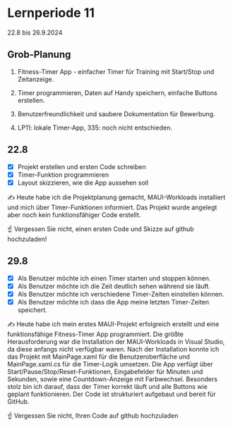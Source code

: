 # Lernperiode 11

22.8 bis 26.9.2024

## Grob-Planung

1. Fitness-Timer App - einfacher Timer für Training mit Start/Stop und Zeitanzeige.

2. Timer programmieren, Daten auf Handy speichern, einfache Buttons erstellen.

3. Benutzerfreundlichkeit und saubere Dokumentation für Bewerbung.

4. LP11: lokale Timer-App, 335: noch nicht entschieden.

## 22.8

- [X] Projekt erstellen und ersten Code schreiben
- [X] Timer-Funktion programmieren
- [X] Layout skizzieren, wie die App aussehen soll

✍️ Heute habe ich die Projektplanung gemacht, MAUI-Workloads installiert und mich über Timer-Funktionen informiert. Das Projekt wurde angelegt aber noch kein funktionsfähiger Code erstellt.

☝️ Vergessen Sie nicht, einen ersten Code und Skizze auf github hochzuladen!

## 29.8

- [X] Als Benutzer möchte ich einen Timer starten und stoppen können.
- [X] Als Benutzer möchte ich die Zeit deutlich sehen während sie läuft.
- [X] Als Benutzer möchte ich verschiedene Timer-Zeiten einstellen können.
- [X] Als Benutzer möchte ich dass die App meine letzten Timer-Zeiten speichert.

✍️ Heute habe ich mein erstes MAUI-Projekt erfolgreich erstellt und eine funktionsfähige Fitness-Timer App programmiert. Die größte Herausforderung war die Installation der MAUI-Workloads in Visual Studio, da diese anfangs nicht verfügbar waren. Nach der Installation konnte ich das Projekt mit MainPage.xaml für die Benutzeroberfläche und MainPage.xaml.cs für die Timer-Logik umsetzen. Die App verfügt über Start/Pause/Stop/Reset-Funktionen, Eingabefelder für Minuten und Sekunden, sowie eine Countdown-Anzeige mit Farbwechsel. Besonders stolz bin ich darauf, dass der Timer korrekt läuft und alle Buttons wie geplant funktionieren. Der Code ist strukturiert aufgebaut und bereit für GitHub.

☝️ Vergessen Sie nicht, Ihren Code auf github hochzuladen


